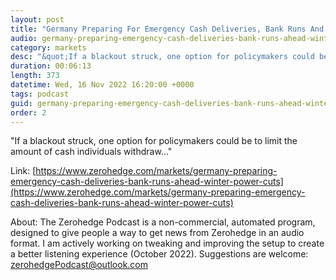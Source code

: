 ```yaml
---
layout: post
title: "Germany Preparing For Emergency Cash Deliveries, Bank Runs And &quot;Aggressive Discontent&quot; Ahead Of Winter Power Cuts"
audio: germany-preparing-emergency-cash-deliveries-bank-runs-ahead-winter-power-cuts-0
category: markets
desc: "&quot;If a blackout struck, one option for policymakers could be to limit the amount of cash individuals withdraw...&quot;"
duration: 00:06:13
length: 373
datetime: Wed, 16 Nov 2022 16:20:00 +0000
tags: podcast
guid: germany-preparing-emergency-cash-deliveries-bank-runs-ahead-winter-power-cuts-0
order: 2
---
```

&quot;If a blackout struck, one option for policymakers could be to limit the amount of cash individuals withdraw...&quot;

Link: [https://www.zerohedge.com/markets/germany-preparing-emergency-cash-deliveries-bank-runs-ahead-winter-power-cuts](https://www.zerohedge.com/markets/germany-preparing-emergency-cash-deliveries-bank-runs-ahead-winter-power-cuts)

About: The Zerohedge Podcast is a non-commercial, automated program, designed to give people a way to get news from Zerohedge in an audio format.  I am actively working on tweaking and improving the setup to create a better listening experience (October 2022).  Suggestions are welcome: [zerohedgePodcast@outlook.com](mailto:zerohedgePodcast@outlook.com)